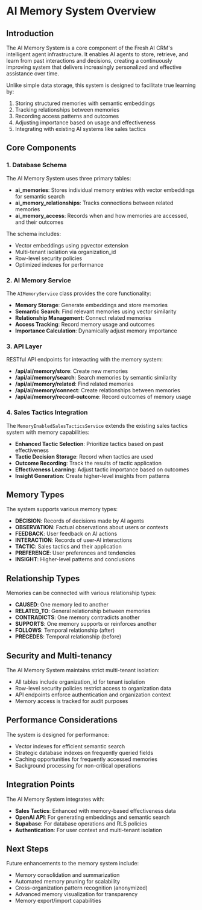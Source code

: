 # AI Memory System Overview

## Introduction

The AI Memory System is a core component of the Fresh AI CRM's intelligent agent infrastructure. It enables AI agents to store, retrieve, and learn from past interactions and decisions, creating a continuously improving system that delivers increasingly personalized and effective assistance over time.

Unlike simple data storage, this system is designed to facilitate true learning by:

1. Storing structured memories with semantic embeddings
2. Tracking relationships between memories
3. Recording access patterns and outcomes
4. Adjusting importance based on usage and effectiveness
5. Integrating with existing AI systems like sales tactics

## Core Components

### 1. Database Schema

The AI Memory System uses three primary tables:

- **ai_memories**: Stores individual memory entries with vector embeddings for semantic search
- **ai_memory_relationships**: Tracks connections between related memories
- **ai_memory_access**: Records when and how memories are accessed, and their outcomes

The schema includes:
- Vector embeddings using pgvector extension
- Multi-tenant isolation via organization_id
- Row-level security policies
- Optimized indexes for performance

### 2. AI Memory Service

The `AIMemoryService` class provides the core functionality:

- **Memory Storage**: Generate embeddings and store memories
- **Semantic Search**: Find relevant memories using vector similarity
- **Relationship Management**: Connect related memories
- **Access Tracking**: Record memory usage and outcomes
- **Importance Calculation**: Dynamically adjust memory importance

### 3. API Layer

RESTful API endpoints for interacting with the memory system:

- **/api/ai/memory/store**: Create new memories
- **/api/ai/memory/search**: Search memories by semantic similarity
- **/api/ai/memory/related**: Find related memories
- **/api/ai/memory/connect**: Create relationships between memories
- **/api/ai/memory/record-outcome**: Record outcomes of memory usage

### 4. Sales Tactics Integration

The `MemoryEnabledSalesTacticsService` extends the existing sales tactics system with memory capabilities:

- **Enhanced Tactic Selection**: Prioritize tactics based on past effectiveness
- **Tactic Decision Storage**: Record when tactics are used
- **Outcome Recording**: Track the results of tactic application
- **Effectiveness Learning**: Adjust tactic importance based on outcomes
- **Insight Generation**: Create higher-level insights from patterns

## Memory Types

The system supports various memory types:

- **DECISION**: Records of decisions made by AI agents
- **OBSERVATION**: Factual observations about users or contexts
- **FEEDBACK**: User feedback on AI actions
- **INTERACTION**: Records of user-AI interactions
- **TACTIC**: Sales tactics and their application
- **PREFERENCE**: User preferences and tendencies
- **INSIGHT**: Higher-level patterns and conclusions

## Relationship Types

Memories can be connected with various relationship types:

- **CAUSED**: One memory led to another
- **RELATED_TO**: General relationship between memories
- **CONTRADICTS**: One memory contradicts another
- **SUPPORTS**: One memory supports or reinforces another
- **FOLLOWS**: Temporal relationship (after)
- **PRECEDES**: Temporal relationship (before)

## Security and Multi-tenancy

The AI Memory System maintains strict multi-tenant isolation:

- All tables include organization_id for tenant isolation
- Row-level security policies restrict access to organization data
- API endpoints enforce authentication and organization context
- Memory access is tracked for audit purposes

## Performance Considerations

The system is designed for performance:

- Vector indexes for efficient semantic search
- Strategic database indexes on frequently queried fields
- Caching opportunities for frequently accessed memories
- Background processing for non-critical operations

## Integration Points

The AI Memory System integrates with:

- **Sales Tactics**: Enhanced with memory-based effectiveness data
- **OpenAI API**: For generating embeddings and semantic search
- **Supabase**: For database operations and RLS policies
- **Authentication**: For user context and multi-tenant isolation

## Next Steps

Future enhancements to the memory system include:

- Memory consolidation and summarization
- Automated memory pruning for scalability
- Cross-organization pattern recognition (anonymized)
- Advanced memory visualization for transparency
- Memory export/import capabilities
